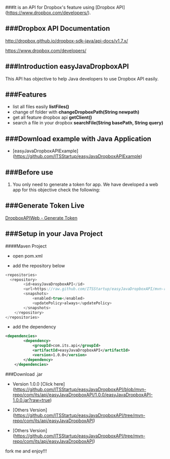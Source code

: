###It is an API for Dropbox's feature using [Dropbox API] (https://www.dropbox.com/developers/).  

###Dropbox API Documentation 
---------------------

http://dropbox.github.io/dropbox-sdk-java/api-docs/v1.7.x/


https://www.dropbox.com/developers/

###Introduction easyJavaDropboxAPI
--------------------
This API has objective to help Java developers to use Dropbox API easily.

###Features
--------------------

* list all files easily **listFiles()**
* change of folder with **changeDropboxPath(String newpath)**
* get all feature dropbox api **getClient()**
* search a file in your dropbox **searchFile(String basePath, String query)**

###Download example with Java Application 
--------------------

* [easyJavaDropboxAPIExample] (https://github.com/ITSStartup/easyJavaDropboxAPIExample)

###Before use
--------------------

1. You only need to generate a token for app. We have developed a web app for this objective check the following:

###Generate Token Live
--------------------

[DropboxAPIWeb - Generate Token](http://apps.camilolopes.com.br/dpboxapiweb/)

###Setup in your Java Project
--------------------

####Maven Project

* open pom.xml 

* add the repository below

```java
<repositories>
  <repository>
        <id>easyJavaDropboxAPI</id>
        <url>https://raw.github.com/ITSStartup/easyJavaDropboxAPI/mvn-repo</url>
        <snapshots>
            <enabled>true</enabled>
            <updatePolicy>always</updatePolicy>
        </snapshots>
    </repository>
</repositories>
```

* add the dependency 

```xml
<dependencies>
		<dependency>
			<groupId>com.its.api</groupId>
			<artifactId>easyJavaDropboxAPI</artifactId>
			<version>1.0.0</version>
		</dependency>
	</dependencies>
```

	
###Download .jar 

* Version 1.0.0 [Click here] (https://github.com/ITSStartup/easyJavaDropboxAPI/blob/mvn-repo/com/its/api/easyJavaDropboxAPI/1.0.0/easyJavaDropboxAPI-1.0.0.jar?raw=true)

* [Others Version] (https://github.com/ITSStartup/easyJavaDropboxAPI/tree/mvn-repo/com/its/api/easyJavaDropboxAPI)

* [Others Version] (https://github.com/ITSStartup/easyJavaDropboxAPI/tree/mvn-repo/com/its/api/easyJavaDropboxAPI)


fork me and enjoy!!!





